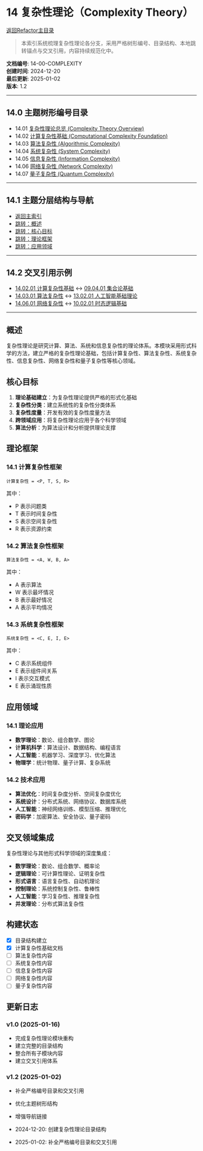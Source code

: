 # 14 复杂性理论（Complexity Theory）
[返回Refactor主目录](../README.md)

> 本索引系统梳理复杂性理论各分支，采用严格树形编号、目录结构、本地跳转锚点与交叉引用，内容持续规范化中。

**文档编号**: 14-00-COMPLEXITY  
**创建时间**: 2024-12-20  
**最后更新**: 2025-01-02  
**版本**: 1.2

---

## 14.0 主题树形编号目录

- 14.01 [复杂性理论总览 (Complexity Theory Overview)](./README.md)
- 14.02 [计算复杂性基础 (Computational Complexity Foundation)](./13.1.1_计算复杂性基础.md)
- 14.03 [算法复杂性 (Algorithmic Complexity)](#算法复杂性)
- 14.04 [系统复杂性 (System Complexity)](#系统复杂性)
- 14.05 [信息复杂性 (Information Complexity)](#信息复杂性)
- 14.06 [网络复杂性 (Network Complexity)](#网络复杂性)
- 14.07 [量子复杂性 (Quantum Complexity)](#量子复杂性)

---

## 14.1 主题分层结构与导航

- [返回主索引](../00_Master_Index/00_主索引-形式科学体系.md)
- [跳转：概述](#概述)
- [跳转：核心目标](#核心目标)
- [跳转：理论框架](#理论框架)
- [跳转：应用领域](#应用领域)

---

## 14.2 交叉引用示例

- [14.02.01 计算复杂性基础](./13.1.1_计算复杂性基础.md) ↔ [09.04.01 集合论基础](../09_Mathematics/01_Set_Theory/)
- [14.03.01 算法复杂性](#算法复杂性) ↔ [13.02.01 人工智能基础理论](../13_Artificial_Intelligence_Theory/01_AI_Foundation_Theory.md)
- [14.06.01 网络复杂性](#网络复杂性) ↔ [10.02.01 时态逻辑基础](../10_Temporal_Logic_Theory/01_Temporal_Logic_Foundations.md)

---

## 概述

复杂性理论是研究计算、算法、系统和信息复杂性的理论体系。本模块采用形式科学的方法，建立严格的复杂性理论基础，包括计算复杂性、算法复杂性、系统复杂性、信息复杂性、网络复杂性和量子复杂性等核心领域。

## 核心目标

1. **理论基础建立**：为复杂性理论提供严格的形式化基础
2. **复杂性分类**：建立系统性的复杂性分类体系
3. **复杂性度量**：开发有效的复杂性度量方法
4. **跨领域应用**：将复杂性理论应用于各个科学领域
5. **算法分析**：为算法设计和分析提供理论支撑

## 理论框架

### 14.1 计算复杂性框架

```text
计算复杂性 = <P, T, S, R>
```

其中：

- P 表示问题类
- T 表示时间复杂性
- S 表示空间复杂性
- R 表示资源约束

### 14.2 算法复杂性框架

```text
算法复杂性 = <A, W, B, A>
```

其中：

- A 表示算法
- W 表示最坏情况
- B 表示最好情况
- A 表示平均情况

### 14.3 系统复杂性框架

```text
系统复杂性 = <C, E, I, E>
```

其中：

- C 表示系统组件
- E 表示组件间关系
- I 表示交互模式
- E 表示涌现性质

## 应用领域

### 14.1 理论应用

- **数学理论**：数论、组合数学、图论
- **计算机科学**：算法设计、数据结构、编程语言
- **人工智能**：机器学习、深度学习、优化算法
- **物理学**：统计物理、量子计算、复杂系统

### 14.2 技术应用

- **算法优化**：时间复杂度分析、空间复杂度优化
- **系统设计**：分布式系统、网络协议、数据库系统
- **人工智能**：神经网络训练、模型压缩、推理优化
- **密码学**：加密算法、安全协议、量子密码

## 交叉领域集成

复杂性理论与其他形式科学领域的深度集成：

- **数学理论**：数论、组合数学、概率论
- **逻辑理论**：可计算性理论、证明复杂性
- **形式语言**：语言复杂性、自动机理论
- **控制理论**：系统控制复杂性、鲁棒性
- **人工智能**：学习复杂性、推理复杂性
- **并发理论**：分布式算法复杂性

## 构建状态

- [x] 目录结构建立
- [x] 计算复杂性基础文档
- [ ] 算法复杂性内容
- [ ] 系统复杂性内容
- [ ] 信息复杂性内容
- [ ] 网络复杂性内容
- [ ] 量子复杂性内容

## 更新日志

### v1.0 (2025-01-16)

- 完成复杂性理论模块重构
- 建立完整的目录结构
- 整合所有子模块内容
- 建立交叉引用体系

### v1.2 (2025-01-02)

- 补全严格编号目录和交叉引用
- 优化主题树形结构
- 增强导航链接

- 2024-12-20: 创建复杂性理论目录结构
- 2025-01-02: 补全严格编号目录和交叉引用
